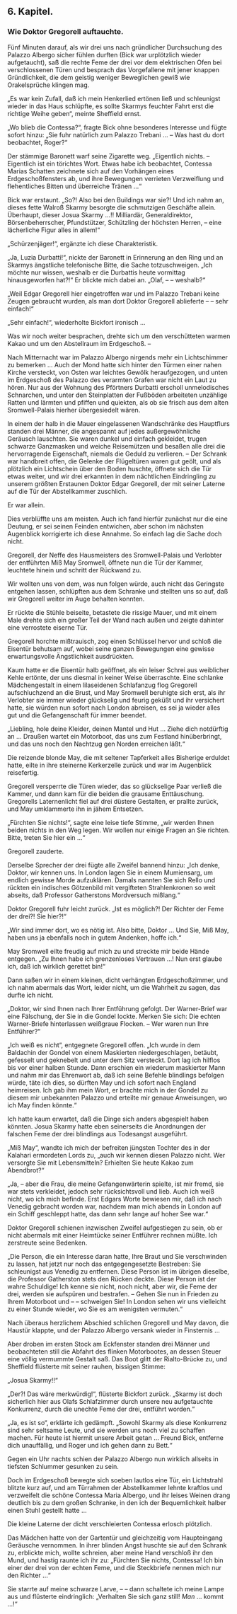 <h2>6. Kapitel.</h2>
<h3>Wie Doktor Gregorell auftauchte.</h3>

Fünf Minuten darauf, als wir drei uns nach gründlicher Durchsuchung des Palazzo
Albergo sicher fühlen durften (Bick war urplötzlich wieder aufgetaucht), saß
die rechte Feme der drei vor dem elektrischen Ofen bei verschlossenen Türen und
besprach das Vorgefallene mit jener knappen Gründlichkeit, die dem geistig
weniger Beweglichen gewiß wie Orakelsprüche klingen mag.

„Es war kein Zufall, daß ich mein Henkerlied ertönen ließ und schleunigst
wieder in das Haus schlüpfte, es sollte Skarmys feuchter Fahrt erst die
richtige Weihe geben“, meinte Sheffield ernst.

„Wo blieb die Contessa?“, fragte Bick ohne besonderes Interesse und fügte
sofort hinzu: „Sie fuhr natürlich zum Palazzo Trebani … – Was hast du dort
beobachtet, Roger?“

Der stämmige Baronett warf seine Zigarette weg. „Eigentlich nichts. –
Eigentlich ist ein törichtes Wort. Etwas habe ich beobachtet, Contessa Marias
Schatten zeichnete sich auf den Vorhängen eines Erdgeschoßfensters ab, und ihre
Bewegungen verrieten Verzweiflung und flehentliches Bitten und überreiche
Tränen …“

Bick war erstaunt. „So?! Also bei den Buildings war sie?! Und ich nahm an,
dieses fette Walroß Skarmy besorgte die schmutzigen Geschäfte allein.
Überhaupt, dieser Josua Skarmy …!! Milliardär, Generaldirektor,
Börsenbeherrscher, Pfundstützer, Schützling der höchsten Herren, – eine
lächerliche Figur alles in allem!“

„Schürzenjäger!“, ergänzte ich diese Charakteristik.

„Ja, Luzia Durbatti!“, nickte der Baronett in Erinnerung an den Ring und an
Skarmys ängstliche telefonische Bitte, die Sache totzuschweigen. „Ich möchte
nur wissen, weshalb er die Durbattis heute vormittag hinausgeworfen hat?!“ Er
blickte mich dabei an. „Olaf, – – weshalb?“

„Weil Edgar Gregorell hier eingetroffen war und im Palazzo Trebani keine Zeugen
gebraucht wurden, als man dort Doktor Gregorell ablieferte – – sehr einfach!“

„Sehr einfach!“, wiederholte Bickfort ironisch …

Was wir noch weiter besprachen, drehte sich um den verschütteten warmen Kakao
und um den Abstellraum im Erdgeschoß. –

Nach Mitternacht war im Palazzo Albergo nirgends mehr ein Lichtschimmer zu
bemerken … Auch der Mond hatte sich hinter den Türmen einer nahen Kirche
versteckt, von Osten war leichtes Gewölk heraufgezogen, und unten im Erdgeschoß
des Palazzo des verarmten Grafen war nicht ein Laut zu hören. Nur aus der
Wohnung des Pförtners Durbatti erscholl unmelodisches Schnarchen, und unter den
Steinplatten der Fußböden arbeiteten unzählige Ratten und lärmten und pfiffen
und quiekten, als ob sie frisch aus dem alten Sromwell-Palais hierher
übergesiedelt wären.

In einem der halb in die Mauer eingelassenen Wandschränke des Hauptflurs
standen drei Männer, die angespannt auf jedes außergewöhnliche Geräusch
lauschten. Sie waren dunkel und einfach gekleidet, trugen schwarze Ganzmasken
und weiche Reisemützen und besaßen alle drei die hervorragende Eigenschaft,
niemals die Geduld zu verlieren. – Der Schrank war handbreit offen, die Gelenke
der Flügeltüren waren gut geölt, und als plötzlich ein Lichtschein über den
Boden huschte, öffnete sich die Tür etwas weiter, und wir drei erkannten in dem
nächtlichen Eindringling zu unserem größten Erstaunen Doktor Edgar Gregorell,
der mit seiner Laterne auf die Tür der Abstellkammer zuschlich.

Er war allein.

Dies verblüffte uns am meisten. Auch ich fand hierfür zunächst nur die eine
Deutung, er sei seinen Feinden entwichen, aber schon im nächsten Augenblick
korrigierte ich diese Annahme. So einfach lag die Sache doch nicht.

Gregorell, der Neffe des Hausmeisters des Sromwell-Palais und Verlobter der
entführten Miß May Sromwell, öffnete nun die Tür der Kammer, leuchtete hinein
und schritt der Rückwand zu.

Wir wollten uns von dem, was nun folgen würde, auch nicht das Geringste
entgehen lassen, schlüpften aus dem Schranke und stellten uns so auf, daß wir
Gregorell weiter im Auge behalten konnten.

Er rückte die Stühle beiseite, betastete die rissige Mauer, und mit einem Male
drehte sich ein großer Teil der Wand nach außen und zeigte dahinter eine
verrostete eiserne Tür.

Gregorell horchte mißtrauisch, zog einen Schlüssel hervor und schloß die
Eisentür behutsam auf, wobei seine ganzen Bewegungen eine gewisse
erwartungsvolle Ängstlichkeit ausdrückten.

Kaum hatte er die Eisentür halb geöffnet, als ein leiser Schrei aus weiblicher
Kehle ertönte, der uns diesmal in keiner Weise überraschte. Eine schlanke
Mädchengestalt in einem lilaseidenen Schlafanzug flog Gregorell aufschluchzend
an die Brust, und May Sromwell beruhigte sich erst, als ihr Verlobter sie immer
wieder glückselig und feurig geküßt und ihr versichert hatte, sie würden nun
sofort nach London abreisen, es sei ja wieder alles gut und die Gefangenschaft
für immer beendet.

„Liebling, hole deine Kleider, deinen Mantel und Hut … Ziehe dich notdürftig an
… Draußen wartet ein Motorboot, das uns zum Festland hinüberbringt, und das uns
noch den Nachtzug gen Norden erreichen läßt.“

Die reizende blonde May, die mit seltener Tapferkeit alles Bisherige erduldet
hatte, eilte in ihre steinerne Kerkerzelle zurück und war im Augenblick
reisefertig.

Gregorell versperrte die Türen wieder, das so glückselige Paar verließ die
Kammer, und dann kam für die beiden die grausame Enttäuschung. Gregorells
Laternenlicht fiel auf drei düstere Gestalten, er prallte zurück, und May
umklammerte ihn in jähem Entsetzen.

„Fürchten Sie nichts!“, sagte eine leise tiefe Stimme, „wir werden Ihnen beiden
nichts in den Weg legen. Wir wollen nur einige Fragen an Sie richten. Bitte,
treten Sie hier ein …“

Gregorell zauderte.

Derselbe Sprecher der drei fügte alle Zweifel bannend hinzu: „Ich denke,
Doktor, wir kennen uns. In London lagen Sie in einem Mumiensarg, um endlich
gewisse Morde aufzuklären. Damals nannten Sie sich Rello und rückten ein
indisches Götzenbild mit vergifteten Strahlenkronen so weit abseits, daß
Professor Gatherstons Mordversuch mißlang.“

Doktor Gregorell fuhr leicht zurück. „Ist es möglich?! Der Richter der Feme der
drei?! Sie hier?!“

„Wir sind immer dort, wo es nötig ist. Also bitte, Doktor … Und Sie, Miß May,
haben uns ja ebenfalls noch in gutem Andenken, hoffe ich.“

May Sromwell eilte freudig auf mich zu und streckte mir beide Hände entgegen.
„Zu Ihnen habe ich grenzenloses Vertrauen …! Nun erst glaube ich, daß ich
wirklich gerettet bin!“

Dann saßen wir in einem kleinen, dicht verhängten Erdgeschoßzimmer, und ich
nahm abermals das Wort, leider nicht, um die Wahrheit zu sagen, das durfte ich
nicht.

„Doktor, wir sind Ihnen nach Ihrer Entführung gefolgt. Der Warner-Brief war
eine Fälschung, der Sie in die Gondel lockte. Merken Sie sich: Die echten
Warner-Briefe hinterlassen weißgraue Flocken. – Wer waren nun Ihre Entführer?“

„Ich weiß es nicht“, entgegnete Gregorell offen. „Ich wurde in dem Baldachin
der Gondel von einem Maskierten niedergeschlagen, betäubt, gefesselt und
geknebelt und unter dem Sitz versteckt. Dort lag ich hilflos bis vor einer
halben Stunde. Dann erschien ein wiederum maskierter Mann und nahm mir das
Ehrenwort ab, daß ich seine Befehle blindlings befolgen würde, täte ich dies,
so dürften May und ich sofort nach England heimreisen. Ich gab ihm mein Wort,
er brachte mich in der Gondel zu diesem mir unbekannten Palazzo und erteilte
mir genaue Anweisungen, wo ich May finden könnte.“

Ich hatte kaum erwartet, daß die Dinge sich anders abgespielt haben könnten.
Josua Skarmy hatte eben seinerseits die Anordnungen der falschen Feme der drei
blindlings aus Todesangst ausgeführt.

„Miß May“, wandte ich mich der befreiten jüngsten Tochter des in der Kalahari
ermordeten Lords zu, „auch wir kennen diesen Palazzo nicht. Wer versorgte Sie
mit Lebensmitteln? Erhielten Sie heute Kakao zum Abendbrot?“

„Ja, – aber die Frau, die meine Gefangenwärterin spielte, ist mir fremd, sie
war stets verkleidet, jedoch sehr rücksichtsvoll und lieb. Auch ich weiß nicht,
wo ich mich befinde. Erst Edgars Worte bewiesen mir, daß ich nach Venedig
gebracht worden war, nachdem man mich abends in London auf ein Schiff
geschleppt hatte, das dann sehr lange auf hoher See war.“

Doktor Gregorell schienen inzwischen Zweifel aufgestiegen zu sein, ob er nicht
abermals mit einer Heimtücke seiner Entführer rechnen müßte. Ich zerstreute
seine Bedenken.

„Die Person, die ein Interesse daran hatte, Ihre Braut und Sie verschwinden zu
lassen, hat jetzt nur noch das entgegengesetzte Bestreben: Sie schleunigst aus
Venedig zu entfernen. Diese Person ist im übrigen dieselbe, die Professor
Gatherston stets den Rücken deckte. Diese Person ist der wahre Schuldige! Ich
kenne sie nicht, noch nicht, aber wir, die Feme der drei, werden sie aufspüren
und bestrafen. – Gehen Sie nun in Frieden zu Ihrem Motorboot und – – schweigen
Sie! In London sehen wir uns vielleicht zu einer Stunde wieder, wo Sie es am
wenigsten vermuten.“

Nach überaus herzlichem Abschied schlichen Gregorell und May davon, die Haustür
klappte, und der Palazzo Albergo versank wieder in Finsternis …

Aber droben im ersten Stock am Eckfenster standen drei Männer und beobachteten
still die Abfahrt des flinken Motorbootes, an dessen Steuer eine völlig
vermummte Gestalt saß. Das Boot glitt der Rialto-Brücke zu, und Sheffield
flüsterte mit seiner rauhen, bissigen Stimme:

„Josua Skarmy!!“

„Der?! Das wäre merkwürdig!“, flüsterte Bickfort zurück. „Skarmy ist doch
sicherlich hier aus Olafs Schlafzimmer durch unsere neu aufgetauchte
Konkurrenz, durch die unechte Feme der drei, entführt worden.“

„Ja, es ist so“, erklärte ich gedämpft. „Sowohl Skarmy als diese Konkurrenz
sind sehr seltsame Leute, und sie werden uns noch viel zu schaffen machen. Für
heute ist hiermit unsere Arbeit getan … Freund Bick, entferne dich unauffällig,
und Roger und ich gehen dann zu Bett.“

Gegen ein Uhr nachts schien der Palazzo Albergo nun wirklich allseits in
tiefsten Schlummer gesunken zu sein.

Doch im Erdgeschoß bewegte sich soeben lautlos eine Tür, ein Lichtstrahl
blitzte kurz auf, und am Türrahmen der Abstellkammer lehnte kraftlos und
verzweifelt die schöne Contessa Maria Albergo, und ihr leises Weinen drang
deutlich bis zu dem großen Schranke, in den ich der Bequemlichkeit halber einen
Stuhl gestellt hatte …

Die kleine Laterne der dicht verschleierten Contessa erlosch plötzlich.

Das Mädchen hatte von der Gartentür und gleichzeitig vom Haupteingang Geräusche
vernommen. In ihrer blinden Angst huschte sie auf den Schrank zu, erblickte
mich, wollte schreien, aber meine Hand verschloß ihr den Mund, und hastig
raunte ich ihr zu: „Fürchten Sie nichts, Contessa! Ich bin einer der drei von
der echten Feme, und die Steckbriefe nennen mich nur den Richter …“

Sie starrte auf meine schwarze Larve, – – dann schaltete ich meine Lampe aus
und flüsterte eindringlich: „Verhalten Sie sich ganz still! *Man* … kommt …!“

